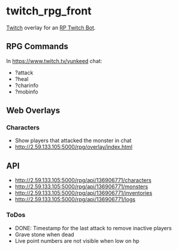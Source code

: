 # twitch_rpg_front

[Twitch](https://www.twitch.tv/yunkeed) overlay for an [RP Twitch Bot](https://github.com/Istani/syth-rpg-dev). 

## RPG Commands 
In https://www.twitch.tv/yunkeed chat:
- ?attack
- ?heal 
- ?charinfo
- ?mobinfo

## Web Overlays
### Characters
- Show players that attacked the monster in chat
- http://2.59.133.105:5000/rpg/overlay/index.html

## API
- http://2.59.133.105:5000/rpg/api/136906771/characters
- http://2.59.133.105:5000/rpg/api/136906771/monsters
- http://2.59.133.105:5000/rpg/api/136906771/inventories
- http://2.59.133.105:5000/rpg/api/136906771/logs


### ToDos
- DONE: Timestamp for the last attack to remove inactive players
- Grave stone when dead 
- Live point numbers are not visible when low on hp


<!---
Pull+Update+install+reboot: http://2.59.133.105:5000/hooks/git/
-->